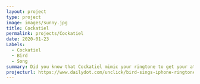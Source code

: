 ```yaml
---
layout: project
type: project
image: images/sunny.jpg
title: Cockatiel
permalink: projects/Cockatiel
date: 2020-01-23
Labels:
  - Cockatiel
  - Bird
  - Song
summary: Did you know that Cockatiel mimic your ringtone to get your attention?
projecturl: https://www.dailydot.com/unclick/bird-sings-iphone-ringtone/
---
```

